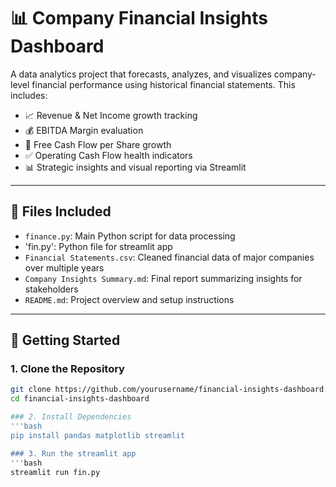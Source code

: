 # 📊 Company Financial Insights Dashboard

A data analytics project that forecasts, analyzes, and visualizes company-level financial performance using historical financial statements. This includes:

- 📈 Revenue & Net Income growth tracking  
- 💰 EBITDA Margin evaluation  
- 🔄 Free Cash Flow per Share growth  
- ✅ Operating Cash Flow health indicators  
- 📊 Strategic insights and visual reporting via Streamlit  

---

## 📁 Files Included

- `finance.py`: Main Python script for data processing
- 'fin.py': Python file for streamlit app   
- `Financial Statements.csv`: Cleaned financial data of major companies over multiple years  
- `Company Insights Summary.md`: Final report summarizing insights for stakeholders  
- `README.md`: Project overview and setup instructions  

---

## 🚀 Getting Started

### 1. Clone the Repository
```bash
git clone https://github.com/yourusername/financial-insights-dashboard.git
cd financial-insights-dashboard

### 2. Install Dependencies
'''bash
pip install pandas matplotlib streamlit

### 3. Run the streamlit app
'''bash
streamlit run fin.py
